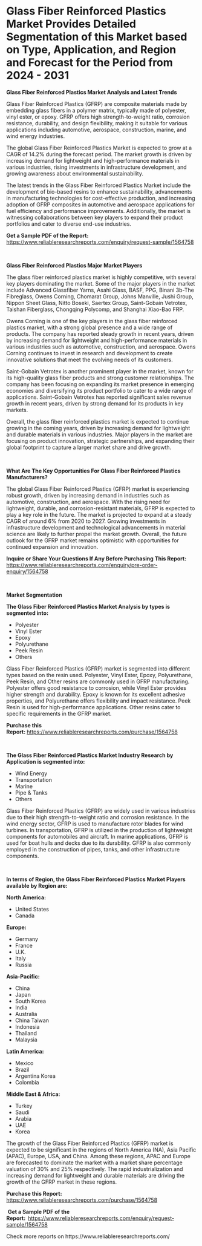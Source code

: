 <p><h1>Glass Fiber Reinforced Plastics Market Provides Detailed Segmentation of this Market based on Type, Application, and Region and Forecast for the Period from 2024 - 2031</h1></p><p><strong>Glass Fiber Reinforced Plastics Market Analysis and Latest Trends</strong></p>
<p><p>Glass Fiber Reinforced Plastics (GFRP) are composite materials made by embedding glass fibers in a polymer matrix, typically made of polyester, vinyl ester, or epoxy. GFRP offers high strength-to-weight ratio, corrosion resistance, durability, and design flexibility, making it suitable for various applications including automotive, aerospace, construction, marine, and wind energy industries.</p><p>The global Glass Fiber Reinforced Plastics Market is expected to grow at a CAGR of 14.2% during the forecast period. The market growth is driven by increasing demand for lightweight and high-performance materials in various industries, rising investments in infrastructure development, and growing awareness about environmental sustainability.</p><p>The latest trends in the Glass Fiber Reinforced Plastics Market include the development of bio-based resins to enhance sustainability, advancements in manufacturing technologies for cost-effective production, and increasing adoption of GFRP composites in automotive and aerospace applications for fuel efficiency and performance improvements. Additionally, the market is witnessing collaborations between key players to expand their product portfolios and cater to diverse end-use industries.</p></p>
<p><strong>Get a Sample PDF of the Report:&nbsp;</strong> <a href="https://www.reliableresearchreports.com/enquiry/request-sample/1564758">https://www.reliableresearchreports.com/enquiry/request-sample/1564758</a></p>
<p>&nbsp;</p>
<p><strong>Glass Fiber Reinforced Plastics Major Market Players</strong></p>
<p><p>The glass fiber reinforced plastics market is highly competitive, with several key players dominating the market. Some of the major players in the market include Advanced Glassfiber Yarns, Asahi Glass, BASF, PPG, Binani 3b-The Fibreglass, Owens Corning, Chomarat Group, Johns Manville, Jushi Group, Nippon Sheet Glass, Nitto Boseki, Saertex Group, Saint-Gobain Vetrotex, Taishan Fiberglass, Chongqing Polycomp, and Shanghai Xiao-Bao FRP.</p><p>Owens Corning is one of the key players in the glass fiber reinforced plastics market, with a strong global presence and a wide range of products. The company has reported steady growth in recent years, driven by increasing demand for lightweight and high-performance materials in various industries such as automotive, construction, and aerospace. Owens Corning continues to invest in research and development to create innovative solutions that meet the evolving needs of its customers.</p><p>Saint-Gobain Vetrotex is another prominent player in the market, known for its high-quality glass fiber products and strong customer relationships. The company has been focusing on expanding its market presence in emerging economies and diversifying its product portfolio to cater to a wide range of applications. Saint-Gobain Vetrotex has reported significant sales revenue growth in recent years, driven by strong demand for its products in key markets.</p><p>Overall, the glass fiber reinforced plastics market is expected to continue growing in the coming years, driven by increasing demand for lightweight and durable materials in various industries. Major players in the market are focusing on product innovation, strategic partnerships, and expanding their global footprint to capture a larger market share and drive growth.</p></p>
<p>&nbsp;</p>
<p><strong>What Are The Key Opportunities For Glass Fiber Reinforced Plastics Manufacturers?</strong></p>
<p><p>The global Glass Fiber Reinforced Plastics (GFRP) market is experiencing robust growth, driven by increasing demand in industries such as automotive, construction, and aerospace. With the rising need for lightweight, durable, and corrosion-resistant materials, GFRP is expected to play a key role in the future. The market is projected to expand at a steady CAGR of around 6% from 2020 to 2027. Growing investments in infrastructure development and technological advancements in material science are likely to further propel the market growth. Overall, the future outlook for the GFRP market remains optimistic with opportunities for continued expansion and innovation.</p></p>
<p><strong>Inquire or Share Your Questions If Any Before Purchasing This Report:</strong> <a href="https://www.reliableresearchreports.com/enquiry/pre-order-enquiry/1564758">https://www.reliableresearchreports.com/enquiry/pre-order-enquiry/1564758</a></p>
<p>&nbsp;</p>
<p><strong>Market Segmentation</strong></p>
<p><strong>The Glass Fiber Reinforced Plastics Market Analysis by types is segmented into:</strong></p>
<p><ul><li>Polyester</li><li>Vinyl Ester</li><li>Epoxy</li><li>Polyurethane</li><li>Peek Resin</li><li>Others</li></ul></p>
<p><p>Glass Fiber Reinforced Plastics (GFRP) market is segmented into different types based on the resin used. Polyester, Vinyl Ester, Epoxy, Polyurethane, Peek Resin, and Other resins are commonly used in GFRP manufacturing. Polyester offers good resistance to corrosion, while Vinyl Ester provides higher strength and durability. Epoxy is known for its excellent adhesive properties, and Polyurethane offers flexibility and impact resistance. Peek Resin is used for high-performance applications. Other resins cater to specific requirements in the GFRP market.</p></p>
<p><strong>Purchase this Report:&nbsp;</strong><a href="https://www.reliableresearchreports.com/purchase/1564758">https://www.reliableresearchreports.com/purchase/1564758</a></p>
<p>&nbsp;</p>
<p><strong>The Glass Fiber Reinforced Plastics Market Industry Research by Application is segmented into:</strong></p>
<p><ul><li>Wind Energy</li><li>Transportation</li><li>Marine</li><li>Pipe & Tanks</li><li>Others</li></ul></p>
<p><p>Glass Fiber Reinforced Plastics (GFRP) are widely used in various industries due to their high strength-to-weight ratio and corrosion resistance. In the wind energy sector, GFRP is used to manufacture rotor blades for wind turbines. In transportation, GFRP is utilized in the production of lightweight components for automobiles and aircraft. In marine applications, GFRP is used for boat hulls and decks due to its durability. GFRP is also commonly employed in the construction of pipes, tanks, and other infrastructure components.</p></p>
<p>&nbsp;</p>
<p><strong>In terms of Region, the Glass Fiber Reinforced Plastics Market Players available by Region are:</strong></p>
<p>
    <p> <strong> North America: </strong>
        <ul>
            <li>United States</li>
            <li>Canada</li>
        </ul>
        </p> 
    <p> <strong> Europe: </strong>
        <ul>
            <li>Germany</li>
            <li>France</li>
            <li>U.K.</li>
            <li>Italy</li>
            <li>Russia</li>
        </ul>
        </p> 
    <p> <strong> Asia-Pacific: </strong>
        <ul>
            <li>China</li>
            <li>Japan</li>
            <li>South Korea</li>
            <li>India</li>
            <li>Australia</li>
            <li>China Taiwan</li>
            <li>Indonesia</li>
            <li>Thailand</li>
            <li>Malaysia</li>
        </ul>
        </p> 
    <p> <strong> Latin America: </strong>
        <ul>
            <li>Mexico</li>
            <li>Brazil</li>
            <li>Argentina Korea</li>
            <li>Colombia</li>
        </ul>
        </p> 
    <p> <strong> Middle East & Africa: </strong>
        <ul>
            <li>Turkey</li>
            <li>Saudi</li>
            <li>Arabia</li>
            <li>UAE</li>
            <li>Korea</li>
        </ul>
    </p>
    </p>
<p><p>The growth of the Glass Fiber Reinforced Plastics (GFRP) market is expected to be significant in the regions of North America (NA), Asia Pacific (APAC), Europe, USA, and China. Among these regions, APAC and Europe are forecasted to dominate the market with a market share percentage valuation of 30% and 25% respectively. The rapid industrialization and increasing demand for lightweight and durable materials are driving the growth of the GFRP market in these regions.</p></p>
<p><strong>Purchase this Report: </strong><a href="https://www.reliableresearchreports.com/purchase/1564758">https://www.reliableresearchreports.com/purchase/1564758</a></p>
<p>&nbsp;<strong>Get a Sample PDF of the Report:&nbsp;&nbsp;</strong><a href="https://www.reliableresearchreports.com/enquiry/request-sample/1564758">https://www.reliableresearchreports.com/enquiry/request-sample/1564758</a></p>
<p><strong></strong></p>
<p>Check more reports on https://www.reliableresearchreports.com/</p>